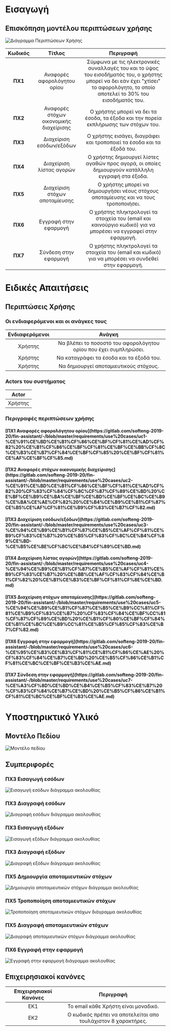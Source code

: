 <h1>Εισαγωγή</h1>

<!--<h2>Ορισμοί ακρώνυμα και συντομογραφίες</h2>

<h2>Επισκόπηση</h2>

<h1>Συνολική Περιγραφή</h1>-->

<h2>Επισκόπηση μοντέλου περιπτώσεων χρήσης</h2>

![Διάγραμμα Περιπτώσεων Χρήσης](diagrams/use-case.png)


| **Κωδικός** | **Τίτλος** | **Περιγραφή** |
| :---: | :-----: | :----------: |
| **ΠΧ1** | Αναφορές αφορολόγητου ορίου |Σύμφωνα με τις ηλεκτρονικές συναλλαγές του και το ύψος του εισοδήματός του, ο χρήστης μπορεί να δει εάν έχει "χτίσει" το αφορολόγητο, το οποίο αποτελεί το 30% του εισοδήματός του.|
| **ΠΧ2** | Αναφορές στόχων οικονομικής διαχείρισης |Ο χρήστης μπορεί να δει τα έσοδα, τα έξοδα και την πορεία εκπλήρωσης των στόχων του.|
| **ΠΧ3** | Διαχείριση εσόδων/εξόδων |Ο χρήστης εισάγει, διαγράφει και τροποποιεί τα έσοδα και τα έξοδά του.|
| **ΠΧ4** | Διαχείριση λίστας αγορών |Ο χρήστης δημιουργεί λίστες αγαθών προς αγορά, οι οποίες δημιουργούν κατάλληλη εγγραφή στα έξοδα.|
| **ΠΧ5** | Διαχείριση στόχων αποταμίευσης |Ο χρήστης μπορεί να δημιουργήσει νέους στόχους αποταμίευσης και να τους τροποποιήσει.|
| **ΠΧ6** | Εγγραφή στην εφαρμογή |Ο χρήστης πληκτρολογεί τα στοιχεία του (email και καινούργιο κωδικό) για να μπορέσει να εγγραφεί στην εφαρμογή.|
| **ΠΧ7** | Σύνδεση στην εφαρμογή |Ο χρήστης πληκτρολογεί τα στοιχεία του (email και κωδικό) για να μπορέσει να συνδεθεί στην εφαρμογή.|


<!--<h2>Υποθέσεις και Εξαρτήσεις</h2>
Μπορείτε να γράψετε παραδοχές που έχετε κάνει και εξαρτήσεις/περιορισμούς που αφορούν την υλοποίηση του συστήματος.-->

<h1>Ειδικές Απαιτήσεις</h1>

<h2>Περιπτώσεις Χρήσης</h2>

<h3>Οι ενδιαφερόμενοι και οι ανάγκες τους</h3>

| **Ενδιαφερόμενοι** | **Ανάγκη** |
| :------: | :------: |
| Χρήστης | Να βλέπει το ποσοστό του αφορολόγητου ορίου που έχει συμπληρώσει. |
| Χρήστης | Να καταγράφει τα έσοδα και τα έξοδά του. |
| Χρήστης | Να δημιουργεί αποταμιευτικούς στόχους. |


<h3>Actors του συστήματος</h3>

| **Actor** |
| :---: |
| Χρήστης |

<h3>Περιγραφές περιπτώσεων χρήσης</h3>

<h4>[ΠΧ1 Αναφορές αφορολόγητου ορίου](https://gitlab.com/softeng-2019-20/fin-assistant/-/blob/master/requirements/use%20cases/uc1-%CE%91%CE%BD%CE%B1%CF%86%CE%BF%CF%81%CE%AD%CF%82%20%CE%B1%CF%86%CE%BF%CF%81%CE%BF%CE%BB%CF%8C%CE%B3%CE%B7%CF%84%CE%BF%CF%85%20%CE%BF%CF%81%CE%AF%CE%BF%CF%85.md)

<h4>[ΠΧ2 Αναφορές στόχων οικονομικής διαχείρισης](https://gitlab.com/softeng-2019-20/fin-assistant/-/blob/master/requirements/use%20cases/uc2-%CE%91%CE%BD%CE%B1%CF%86%CE%BF%CF%81%CE%AD%CF%82%20%CF%83%CF%84%CF%8C%CF%87%CF%89%CE%BD%20%CE%BF%CE%B9%CE%BA%CE%BF%CE%BD%CE%BF%CE%BC%CE%B9%CE%BA%CE%AE%CF%82%20%CE%B4%CE%B9%CE%B1%CF%87%CE%B5%CE%AF%CF%81%CE%B9%CF%83%CE%B7%CF%82.md)

<h4>[ΠΧ3 Διαχείριση εσόδων/εξόδων](https://gitlab.com/softeng-2019-20/fin-assistant/-/blob/master/requirements/use%20cases/uc3-%CE%94%CE%B9%CE%B1%CF%87%CE%B5%CE%AF%CF%81%CE%B9%CF%83%CE%B7%20%CE%B5%CF%83%CF%8C%CE%B4%CF%89%CE%BD-%CE%B5%CE%BE%CF%8C%CE%B4%CF%89%CE%BD.md)

<h4>[ΠΧ4 Διαχείριση λίστας αγορών](https://gitlab.com/softeng-2019-20/fin-assistant/-/blob/master/requirements/use%20cases/uc4-%CE%94%CE%B9%CE%B1%CF%87%CE%B5%CE%AF%CF%81%CE%B9%CF%83%CE%B7%20%CE%BB%CE%AF%CF%83%CF%84%CE%B1%CF%82%20%CE%B1%CE%B3%CE%BF%CF%81%CF%8E%CE%BD.md)

<h4>[ΠΧ5 Διαχείριση στόχων αποταμίευσης](https://gitlab.com/softeng-2019-20/fin-assistant/-/blob/master/requirements/use%20cases/uc5-%CE%94%CE%B9%CE%B1%CF%87%CE%B5%CE%B9%CC%81%CF%81%CE%B9%CF%83%CE%B7%20%CF%83%CF%84%CE%BF%CC%81%CF%87%CF%89%CE%BD%20%CE%B1%CF%80%CE%BF%CF%84%CE%B1%CE%BC%CE%B9%CC%81%CE%B5%CF%85%CF%83%CE%B7%CF%82.md)

<h4>[ΠΧ6 Εγγραφή στην εφαρμογή](https://gitlab.com/softeng-2019-20/fin-assistant/-/blob/master/requirements/use%20cases/uc6-%CE%95%CE%B3%CE%B3%CF%81%CE%B1%CF%86%CE%AE%20%CF%83%CF%84%CE%B7%CE%BD%20%CE%B5%CF%86%CE%B1%CF%81%CE%BC%CE%BF%CE%B3%CE%AE.md)

<h4>[ΠΧ7 Σύνδεση στην εφαρμογή](https://gitlab.com/softeng-2019-20/fin-assistant/-/blob/master/requirements/use%20cases/uc7-%CE%A3%CF%8D%CE%BD%CE%B4%CE%B5%CF%83%CE%B7%20%CF%83%CF%84%CE%B7%CE%BD%20%CE%B5%CF%86%CE%B1%CF%81%CE%BC%CE%BF%CE%B3%CE%AE.md)

<h1>Υποστηρικτικό Υλικό</h1>

<h2>Μοντέλο Πεδίου</h2>

![Μοντέλο πεδίου](diagrams/class-diagram.png)

<h2>Συμπεριφορές</h2>

<h3>ΠΧ3 Εισαγωγή εσόδων</h3>

![Εισαγωγή εσόδων διάγραμμα ακολουθίας](diagrams/uc3-insert-income-sequence-diagram.png)

<h3>ΠΧ3 Διαγραφή εσόδων</h3>

![Διαγραφή εσόδων διάγραμμα ακολουθίας](diagrams/uc3-delete-income-sequence-diagram.png)

<h3>ΠΧ3 Εισαγωγή εξόδων</h3>

![Εισαγωγή εξόδων διάγραμμα ακολουθίας](diagrams/uc3-insert-expense-sequence-diagram.png)

<h3>ΠΧ3 Διαγραφή εξόδων</h3>

![Διαγραφή εξόδων διάγραμμα ακολουθίας](diagrams/uc3-delete-expense-sequence-diagram.png)

<h3>ΠΧ5 Δημιουργία αποταμιευτικών στόχων</h3>

![Δημιουργία αποταμιευτικών στόχων διάγραμμα ακολουθίας](diagrams/uc5-create-sequence-diagram.png)

<h3>ΠΧ5 Τροποποίηση αποταμιευτικών στόχων</h3>

![Τροποποίηση αποταμιευτικών στόχων διάγραμμα ακολουθίας](diagrams/uc5-modify-sequence-diagram.png)

<h3>ΠΧ5 Διαγραφή αποταμιευτικών στόχων</h3>

![Διαγραφή αποταμιευτικών στόχων διάγραμμα ακολουθίας](diagrams/uc5-delete-sequence-diagram.png)

<h3>ΠΧ6 Εγγραφή στην εφαρμογή</h3>

![Εγγραφή στην εφαρμογή διάγραμμα ακολουθίας](diagrams/uc6-sequence-diagram.png)

<h2>Επιχειρησιακοί κανόνες</h2>

| Επιχειρησιακοί Κανόνες | Περιγραφή |
| :------: | :------: |
| ΕΚ1 | Το email κάθε Χρήστη είναι μοναδικό. |
| ΕΚ2 | Ο κωδικός πρέπει να αποτελείται απο τουλάχιστον 8 χαρακτήρες. |
